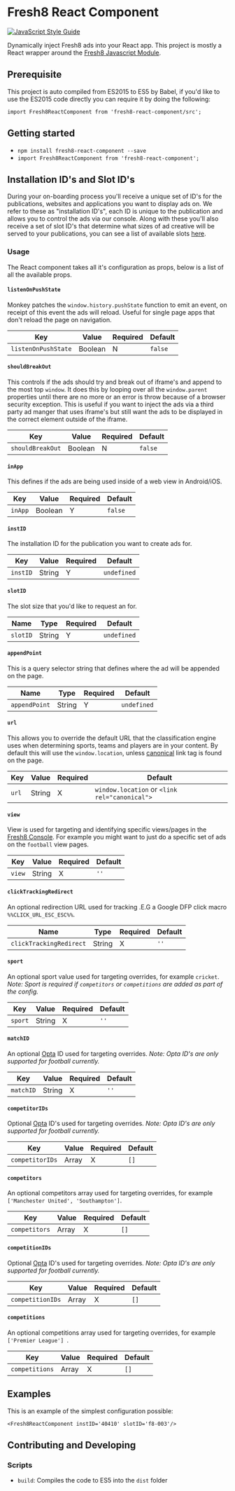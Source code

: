 # Fresh8 React Component
[![JavaScript Style Guide](https://img.shields.io/badge/code%20style-standard-brightgreen.svg)](http://standardjs.com/)

Dynamically inject Fresh8 ads into your React app. This project is mostly a React wrapper around the [Fresh8 Javascript Module](https://www.npmjs.com/package/fresh8-js-module).

## Prerequisite
This project is auto compiled from ES2015 to ES5 by Babel, if you'd like to use the ES2015 code directly you can require it by doing the following:
```
import Fresh8ReactComponent from 'fresh8-react-component/src';
```

## Getting started  
- `npm install fresh8-react-component --save`
- `import Fresh8ReactComponent from 'fresh8-react-component';`

## Installation ID's and Slot ID's
During your on-boarding process you'll receive a unique set of ID's for the publications, websites and applications you want to display ads on. We refer to these as "installation ID's", each ID is unique to the publication and allows you to control the ads via our console. Along with these you'll also receive a set of slot ID's that determine what sizes of ad creative will be served to your publications, you can see a list of available slots [here](https://console.fresh8.co/ad-slots).

### Usage
The React component takes all it's configuration as props, below is a list of all the available props.

#### `listenOnPushState`
Monkey patches the `window.history.pushState` function to emit an event, on receipt of this event the ads will reload. Useful for single page apps that don't reload the page on navigation.

| Key                 | Value   | Required | Default |
|---------------------|---------|----------|---------|
| `listenOnPushState` | Boolean | N        | `false` |

#### `shouldBreakOut`
This controls if the ads should try and break out of iframe's and append to the most top `window`. It does this by looping over all the `window.parent` properties until there are no more or an error is throw because of a browser security exception. This is useful if you want to inject the ads via a third party ad manger that uses iframe's but still want the ads to be displayed in the correct element outside of the iframe.

| Key              | Value   | Required | Default |
|------------------|---------|----------|---------|
| `shouldBreakOut` | Boolean | N        | `false` |

#### `inApp`
This defines if the ads are being used inside of a web view in Android/iOS.

| Key     | Value   | Required | Default |
|---------|---------|----------|---------|
| `inApp` | Boolean | Y        | `false` |

#### `instID`
The installation ID for the publication you want to create ads for.

| Key      | Value   | Required | Default     |
|----------|---------|----------|-------------|
| `instID` | String  | Y        | `undefined` |

#### `slotID`
The slot size that you'd like to request an for.

| Name     | Type   | Required | Default     |
|----------|------- |----------|-------------|
| `slotID` | String | Y        | `undefined` |

#### `appendPoint`
This is a query selector string that defines where the ad will be appended on the page.

| Name          | Type   | Required | Default     |
|---------------|--------|----------|-------------|
| `appendPoint` | String | Y        | `undefined` |

#### `url`
This allows you to override the default URL that the classification engine uses when determining sports, teams and players are in your content. By default this will use the `window.location`, unless [canonical](https://support.google.com/webmasters/answer/139066?hl=en) link tag is found on the page.

| Key    | Value   | Required | Default                                       |
|--------|---------|----------|-----------------------------------------------|
| `url`  | String  | X        | `window.location` or `<link rel="canonical">` |

#### `view`
View is used for targeting and identifying specific views/pages in the [Fresh8 Console](https://console.fresh8.co). For example you might want to just do a specific set of ads on the `football` view pages.

| Key    | Value   | Required | Default |
|--------|---------|----------|---------|
| `view` | String  | X        | `''`    |

#### `clickTrackingRedirect`
An optional redirection URL used for tracking .E.G a Google DFP click macro `%%CLICK_URL_ESC_ESC%%`.

| Name                    | Type   | Required | Default |
|-------------------------|--------|----------|---------|
| `clickTrackingRedirect` | String | X        | `''`    |

#### `sport`
An optional sport value used for targeting overrides, for example `cricket`.
*Note: Sport is required if `competitors` or `competitions` are added as part of the config.*

| Key     | Value   | Required | Default |
|---------|---------|----------|---------|
| `sport` | String  | X        | `''`    |

#### `matchID`
An optional [Opta](http://www.optasports.com/) ID used for targeting overrides.
*Note: Opta ID's are only supported for football currently.*

| Key       | Value   | Required | Default |
|---------- |---------|----------|---------|
| `matchID` | String  | X        | `''`    |

#### `competitorIDs`
Optional [Opta](http://www.optasports.com/) ID's used for targeting overrides.
*Note: Opta ID's are only supported for football currently.*

| Key             | Value  | Required | Default |
|-----------------|--------|----------|---------|
| `competitorIDs` | Array  | X        | `[]`    |

#### `competitors`
An optional competitors array used for targeting overrides, for example `['Manchester United', 'Southampton']`.

| Key           | Value  | Required | Default |
|---------------|--------|----------|---------|
| `competitors` | Array  | X        | `[]`    |

#### `competitionIDs`
Optional [Opta](http://www.optasports.com/) ID's used for targeting overrides.
*Note: Opta ID's are only supported for football currently.*

| Key              | Value | Required | Default |
|------------------|-------|----------|---------|
| `competitionIDs` | Array | X        | `[]`    |

#### `competitions`
An optional competitions array used for targeting overrides, for example `['Premier League'] `.

| Key            | Value | Required | Default |
|----------------|-------|----------|---------|
| `competitions` | Array | X        | `[]`    |

## Examples
This is an example of the simplest configuration possible:
```
<Fresh8ReactComponent instID='40410' slotID='f8-003'/>
```

## Contributing and Developing

### Scripts
- `build`: Compiles the code to ES5 into the `dist` folder
